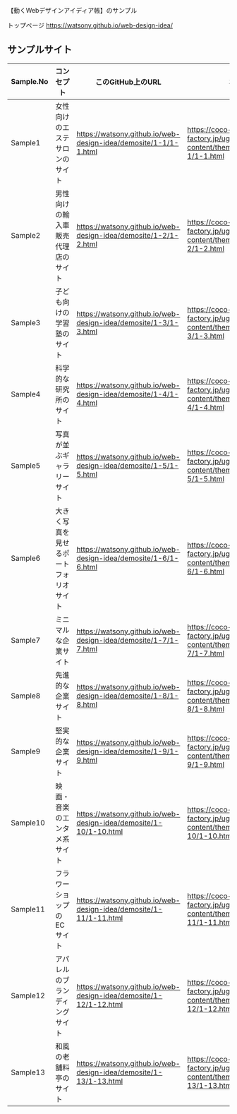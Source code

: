 【動くWebデザインアイディア帳】のサンプル

トップページ
https://watsony.github.io/web-design-idea/

## サンプルサイト

|  Sample.No  |  コンセプト  |  このGitHub上のURL  |  本家のURL  |
| ---- | ---- | ---- | ---- |
|  Sample1  |  女性向けのエステサロンのサイト  |  https://watsony.github.io/web-design-idea/demosite/1-1/1-1.html  |  https://coco-factory.jp/ugokuweb/wp-content/themes/ugokuweb/data/1-1/1-1.html  |
|  Sample2  |  男性向けの輸入車販売代理店のサイト  |  https://watsony.github.io/web-design-idea/demosite/1-2/1-2.html  |  https://coco-factory.jp/ugokuweb/wp-content/themes/ugokuweb/data/1-2/1-2.html  |
|  Sample3  |  子ども向けの学習塾のサイト  |  https://watsony.github.io/web-design-idea/demosite/1-3/1-3.html  |  https://coco-factory.jp/ugokuweb/wp-content/themes/ugokuweb/data/1-3/1-3.html  |
|  Sample4  |  科学的な研究所のサイト  |  https://watsony.github.io/web-design-idea/demosite/1-4/1-4.html  |  https://coco-factory.jp/ugokuweb/wp-content/themes/ugokuweb/data/1-4/1-4.html  |
|  Sample5  |  写真が並ぶギャラリーサイト  |  https://watsony.github.io/web-design-idea/demosite/1-5/1-5.html  |  https://coco-factory.jp/ugokuweb/wp-content/themes/ugokuweb/data/1-5/1-5.html  |
|  Sample6  |  大きく写真を見せるポートフォリオサイト  |  https://watsony.github.io/web-design-idea/demosite/1-6/1-6.html  |  https://coco-factory.jp/ugokuweb/wp-content/themes/ugokuweb/data/1-6/1-6.html  |
|  Sample7  |  ミニマルな企業サイト  |  https://watsony.github.io/web-design-idea/demosite/1-7/1-7.html  |  https://coco-factory.jp/ugokuweb/wp-content/themes/ugokuweb/data/1-7/1-7.html  |
|  Sample8  |  先進的な企業サイト  |  https://watsony.github.io/web-design-idea/demosite/1-8/1-8.html  |  https://coco-factory.jp/ugokuweb/wp-content/themes/ugokuweb/data/1-8/1-8.html  |
|  Sample9  |  堅実的な企業サイト  |  https://watsony.github.io/web-design-idea/demosite/1-9/1-9.html  |  https://coco-factory.jp/ugokuweb/wp-content/themes/ugokuweb/data/1-9/1-9.html  |
|  Sample10  |  映画・音楽のエンタメ系サイト  |  https://watsony.github.io/web-design-idea/demosite/1-10/1-10.html  |  https://coco-factory.jp/ugokuweb/wp-content/themes/ugokuweb/data/1-10/1-10.html  |
|  Sample11  |  フラワーショップのECサイト  |  https://watsony.github.io/web-design-idea/demosite/1-11/1-11.html  |  https://coco-factory.jp/ugokuweb/wp-content/themes/ugokuweb/data/1-11/1-11.html  |
|  Sample12  |  アパレルのブランディングサイト  |  https://watsony.github.io/web-design-idea/demosite/1-12/1-12.html  |  https://coco-factory.jp/ugokuweb/wp-content/themes/ugokuweb/data/1-12/1-12.html  |
|  Sample13  |  和風の老舗料亭のサイト  |  https://watsony.github.io/web-design-idea/demosite/1-13/1-13.html  |  https://coco-factory.jp/ugokuweb/wp-content/themes/ugokuweb/data/1-13/1-13.html  |


